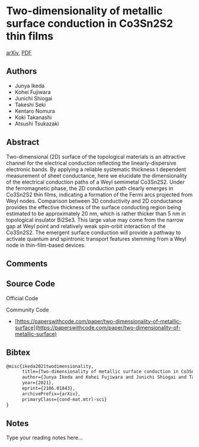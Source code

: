 
# Two-dimensionality of metallic surface conduction in Co3Sn2S2 thin films

[arXiv](https://arxiv.org/abs/2106.01843), [PDF](https://arxiv.org/pdf/2106.01843.pdf)

## Authors

- Junya Ikeda
- Kohei Fujiwara
- Junichi Shiogai
- Takeshi Seki
- Kentaro Nomura
- Koki Takanashi
- Atsushi Tsukazaki

## Abstract

Two-dimensional (2D) surface of the topological materials is an attractive channel for the electrical conduction reflecting the linearly-dispersive electronic bands. By applying a reliable systematic thickness t dependent measurement of sheet conductance, here we elucidate the dimensionality of the electrical conduction paths of a Weyl semimetal Co3Sn2S2. Under the ferromagnetic phase, the 2D conduction path clearly emerges in Co3Sn2S2 thin films, indicating a formation of the Fermi arcs projected from Weyl nodes. Comparison between 3D conductivity and 2D conductance provides the effective thickness of the surface conducting region being estimated to be approximately 20 nm, which is rather thicker than 5 nm in topological insulator Bi2Se3. This large value may come from the narrow gap at Weyl point and relatively weak spin-orbit interaction of the Co3Sn2S2. The emergent surface conduction will provide a pathway to activate quantum and spintronic transport features stemming from a Weyl node in thin-film-based devices.

## Comments



## Source Code

Official Code



Community Code

- [https://paperswithcode.com/paper/two-dimensionality-of-metallic-surface](https://paperswithcode.com/paper/two-dimensionality-of-metallic-surface)

## Bibtex

```tex
@misc{ikeda2021twodimensionality,
      title={Two-dimensionality of metallic surface conduction in Co3Sn2S2 thin films}, 
      author={Junya Ikeda and Kohei Fujiwara and Junichi Shiogai and Takeshi Seki and Kentaro Nomura and Koki Takanashi and Atsushi Tsukazaki},
      year={2021},
      eprint={2106.01843},
      archivePrefix={arXiv},
      primaryClass={cond-mat.mtrl-sci}
}
```

## Notes

Type your reading notes here...

